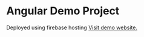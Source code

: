 # Angular Demo Project
Deployed using firebase hosting [Visit demo website.](https://angular-rxjs-mui.web.app)
